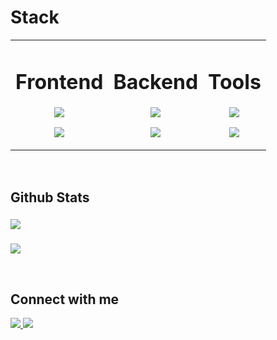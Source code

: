 # Stack
<table><tr><td valign="top">



<div align="center">
  <h1>Frontend</h1>
  <p align="center">
    <a href="https://skillicons.dev">
      <img src="https://skillicons.dev/icons?i=typescript,react" />
    </a>
  </p>
  <p align="center">
    <a href="https://skillicons.dev">
      <img src="https://skillicons.dev/icons?i=next,tailwind" />
    </a>
  </p>
</div>

</td><td valign="top">

<div align="center">
  <h1>Backend</h1>
  <p align="center">
    <a href="https://skillicons.dev">
      <img src="https://skillicons.dev/icons?i=typescript,nodejs" />
    </a>
  </p>
  <p align="center">
    <a href="https://skillicons.dev">
      <img src="https://skillicons.dev/icons?i=express,postgres,prisma" />
    </a>
  </p>
</div>

</td><td valign="top">

<div align="center">  
  <h1>Tools</h1>
  <p align="center">
    <a href="https://skillicons.dev">
      <img src="https://skillicons.dev/icons?i=git,docker" />
    </a>
  </p>
  <p align="center">
    <a href="https://skillicons.dev">
      <img src="https://skillicons.dev/icons?i=jest,figma,wordpress" />
    </a>
  </p>
</div>

</td></tr></table>  

<br/>  


## Github Stats
###
<a><img src="https://github-readme-stats-s0la1r3.vercel.app/api?username=guilhermevnbraga&show_icons=true&bg_color=121218&title_color=0CA&text_color=0B9"/></a>
###
<a><img src="https://readme-stats-cwvn.vercel.app/api/top-langs/?username=guilhermevnbraga&layout=compact&langs_count=10&hide=jupyter%20notebook&exclude_repo=FTP-Client-Server,Linked-Attributes-Implementation,DirectLinks-Update-Dirs&count-private=true&theme=gotham&border_color=47f0d7"></a>
  

<br/>


## Connect with me  
<a href="https://linkedin.com/in/guilhermevnbraga" target="_blank">
      <img src="https://skillicons.dev/icons?i=linkedin" />
</a>
<a href="mailto:guilhermeviniciuspj@gmail.com">
      <img src="https://skillicons.dev/icons?i=gmail" />
</a>
